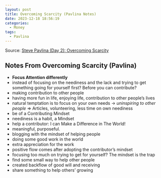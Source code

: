 ```yaml
---
layout: post
title: Overcoming Scarcity (Pavlina Notes)
date: 2023-12-18 18:56:19
categories:
  - Money
tags:
  - Pavlina
---
```

Source: [Steve Pavlina (Day 2): Overcoming Scarcity](https://youtu.be/_HrbZqgAb00?si=QDgbmcOn5ixmE775)
## Notes From Overcoming Scarcity (Pavlina)
- **Focus Attention differently**
- instead of focusing on the neediness and the lack and trying to get something going for yourself first? Before you can contribute?
- making contribution to other people
- having more fun in life, enjoying life, contribution to other people’s lives
- natural temptation is to focus on your own needs -> _uninspiring to other people_
=> Articles, volunteering, less time on own neediness
- be of a Contributing Mindset
- neediness is a habit, a Mindset
- help a contributor: I can Make a Difference in The World!
- meaningful, purposeful.
- blogging with the mindset of helping people
- doing some good work in the world
- extra appreciation for the work
- positive flow comes after adopting the contributor’s mindset
- focusing too much on trying to get for yourself? The mindset is the trap
- find some small way to help other people
- created backflow of good will and receiving
- share something to help others’ growing